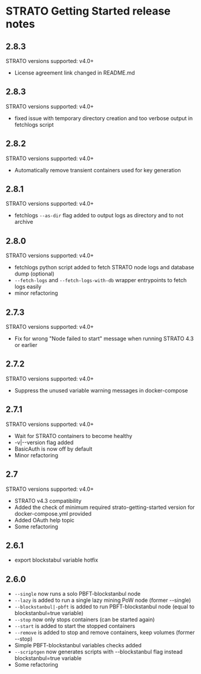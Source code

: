 # STRATO Getting Started release notes

## 2.8.3
  
STRATO versions supported: v4.0+
  
- License agreement link changed in README.md

## 2.8.3

STRATO versions supported: v4.0+

- fixed issue with temporary directory creation and too verbose output in fetchlogs script

## 2.8.2

STRATO versions supported: v4.0+

- Automatically remove transient containers used for key generation

## 2.8.1

STRATO versions supported: v4.0+

- fetchlogs `--as-dir` flag added to output logs as directory and to not archive

## 2.8.0

STRATO versions supported: v4.0+

- fetchlogs python script added to fetch STRATO node logs and database dump (optional)
- `--fetch-logs` and `--fetch-logs-with-db` wrapper entrypoints to fetch logs easily
- minor refactoring


## 2.7.3

STRATO versions supported: v4.0+

- Fix for wrong "Node failed to start" message when running STRATO 4.3 or earlier

## 2.7.2

STRATO versions supported: v4.0+

- Suppress the unused variable warning messages in docker-compose

## 2.7.1

STRATO versions supported: v4.0+

- Wait for STRATO containers to become healthy
- -v|--version flag added
- BasicAuth is now off by default
- Minor refactoring

## 2.7

STRATO versions supported: v4.0+

- STRATO v4.3 compatibility
- Added the check of minimum required strato-getting-started version for docker-compose.yml provided
- Added OAuth help topic
- Some refactoring

## 2.6.1

- export blockstabul variable hotfix

## 2.6.0

- `--single` now runs a solo PBFT-blockstanbul node
- `--lazy` is added to run a single lazy mining PoW node (former --single)
- `--blockstanbul|-pbft` is added to run PBFT-blockstanbul node (equal to blockstanbul=true variable)
- `--stop` now only stops containers (can be started again)
- `--start` is added to start the stopped containers
- `--remove` is added to stop and remove containers, keep volumes (former --stop)
- Simple PBFT-blockstanbul variables checks added
- `--scriptgen` now generates scripts with --blockstanbul flag instead blockstanbul=true variable
- Some refactoring
